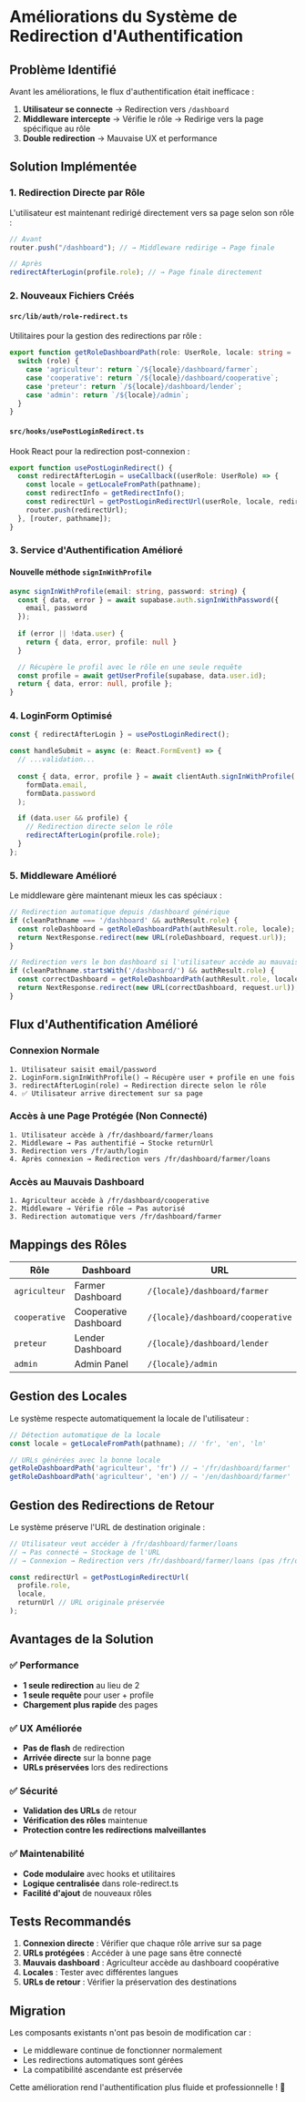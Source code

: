 # Améliorations du Système de Redirection d'Authentification

## Problème Identifié

Avant les améliorations, le flux d'authentification était inefficace :

1. **Utilisateur se connecte** → Redirection vers `/dashboard`
2. **Middleware intercepte** → Vérifie le rôle → Redirige vers la page spécifique au rôle
3. **Double redirection** → Mauvaise UX et performance

## Solution Implémentée

### 1. **Redirection Directe par Rôle**

L'utilisateur est maintenant redirigé directement vers sa page selon son rôle :

```typescript
// Avant
router.push("/dashboard"); // → Middleware redirige → Page finale

// Après  
redirectAfterLogin(profile.role); // → Page finale directement
```

### 2. **Nouveaux Fichiers Créés**

#### `src/lib/auth/role-redirect.ts`
Utilitaires pour la gestion des redirections par rôle :

```typescript
export function getRoleDashboardPath(role: UserRole, locale: string = 'fr'): string {
  switch (role) {
    case 'agriculteur': return `/${locale}/dashboard/farmer`;
    case 'cooperative': return `/${locale}/dashboard/cooperative`;
    case 'preteur': return `/${locale}/dashboard/lender`;
    case 'admin': return `/${locale}/admin`;
  }
}
```

#### `src/hooks/usePostLoginRedirect.ts`
Hook React pour la redirection post-connexion :

```typescript
export function usePostLoginRedirect() {
  const redirectAfterLogin = useCallback((userRole: UserRole) => {
    const locale = getLocaleFromPath(pathname);
    const redirectInfo = getRedirectInfo();
    const redirectUrl = getPostLoginRedirectUrl(userRole, locale, redirectInfo?.returnUrl);
    router.push(redirectUrl);
  }, [router, pathname]);
}
```

### 3. **Service d'Authentification Amélioré**

#### Nouvelle méthode `signInWithProfile`
```typescript
async signInWithProfile(email: string, password: string) {
  const { data, error } = await supabase.auth.signInWithPassword({
    email, password
  });
  
  if (error || !data.user) {
    return { data, error, profile: null }
  }

  // Récupère le profil avec le rôle en une seule requête
  const profile = await getUserProfile(supabase, data.user.id);
  return { data, error: null, profile };
}
```

### 4. **LoginForm Optimisé**

```typescript
const { redirectAfterLogin } = usePostLoginRedirect();

const handleSubmit = async (e: React.FormEvent) => {
  // ...validation...
  
  const { data, error, profile } = await clientAuth.signInWithProfile(
    formData.email,
    formData.password
  );

  if (data.user && profile) {
    // Redirection directe selon le rôle
    redirectAfterLogin(profile.role);
  }
};
```

### 5. **Middleware Amélioré**

Le middleware gère maintenant mieux les cas spéciaux :

```typescript
// Redirection automatique depuis /dashboard générique
if (cleanPathname === '/dashboard' && authResult.role) {
  const roleDashboard = getRoleDashboardPath(authResult.role, locale);
  return NextResponse.redirect(new URL(roleDashboard, request.url));
}

// Redirection vers le bon dashboard si l'utilisateur accède au mauvais
if (cleanPathname.startsWith('/dashboard/') && authResult.role) {
  const correctDashboard = getRoleDashboardPath(authResult.role, locale);
  return NextResponse.redirect(new URL(correctDashboard, request.url));
}
```

## Flux d'Authentification Amélioré

### **Connexion Normale**
```
1. Utilisateur saisit email/password
2. LoginForm.signInWithProfile() → Récupère user + profile en une fois
3. redirectAfterLogin(role) → Redirection directe selon le rôle
4. ✅ Utilisateur arrive directement sur sa page
```

### **Accès à une Page Protégée (Non Connecté)**
```
1. Utilisateur accède à /fr/dashboard/farmer/loans
2. Middleware → Pas authentifié → Stocke returnUrl
3. Redirection vers /fr/auth/login
4. Après connexion → Redirection vers /fr/dashboard/farmer/loans
```

### **Accès au Mauvais Dashboard**
```
1. Agriculteur accède à /fr/dashboard/cooperative
2. Middleware → Vérifie rôle → Pas autorisé
3. Redirection automatique vers /fr/dashboard/farmer
```

## Mappings des Rôles

| Rôle | Dashboard | URL |
|------|-----------|-----|
| `agriculteur` | Farmer Dashboard | `/{locale}/dashboard/farmer` |
| `cooperative` | Cooperative Dashboard | `/{locale}/dashboard/cooperative` |
| `preteur` | Lender Dashboard | `/{locale}/dashboard/lender` |
| `admin` | Admin Panel | `/{locale}/admin` |

## Gestion des Locales

Le système respecte automatiquement la locale de l'utilisateur :

```typescript
// Détection automatique de la locale
const locale = getLocaleFromPath(pathname); // 'fr', 'en', 'ln'

// URLs générées avec la bonne locale
getRoleDashboardPath('agriculteur', 'fr') // → '/fr/dashboard/farmer'
getRoleDashboardPath('agriculteur', 'en') // → '/en/dashboard/farmer'
```

## Gestion des Redirections de Retour

Le système préserve l'URL de destination originale :

```typescript
// Utilisateur veut accéder à /fr/dashboard/farmer/loans
// → Pas connecté → Stockage de l'URL
// → Connexion → Redirection vers /fr/dashboard/farmer/loans (pas /fr/dashboard/farmer)

const redirectUrl = getPostLoginRedirectUrl(
  profile.role,
  locale,
  returnUrl // URL originale préservée
);
```

## Avantages de la Solution

### ✅ **Performance**
- **1 seule redirection** au lieu de 2
- **1 seule requête** pour user + profile
- **Chargement plus rapide** des pages

### ✅ **UX Améliorée**
- **Pas de flash** de redirection
- **Arrivée directe** sur la bonne page
- **URLs préservées** lors des redirections

### ✅ **Sécurité**
- **Validation des URLs** de retour
- **Vérification des rôles** maintenue
- **Protection contre les redirections malveillantes**

### ✅ **Maintenabilité**
- **Code modulaire** avec hooks et utilitaires
- **Logique centralisée** dans role-redirect.ts
- **Facilité d'ajout** de nouveaux rôles

## Tests Recommandés

1. **Connexion directe** : Vérifier que chaque rôle arrive sur sa page
2. **URLs protégées** : Accéder à une page sans être connecté
3. **Mauvais dashboard** : Agriculteur accède au dashboard coopérative
4. **Locales** : Tester avec différentes langues
5. **URLs de retour** : Vérifier la préservation des destinations

## Migration

Les composants existants n'ont pas besoin de modification car :
- Le middleware continue de fonctionner normalement
- Les redirections automatiques sont gérées
- La compatibilité ascendante est préservée

Cette amélioration rend l'authentification plus fluide et professionnelle ! 🚀
